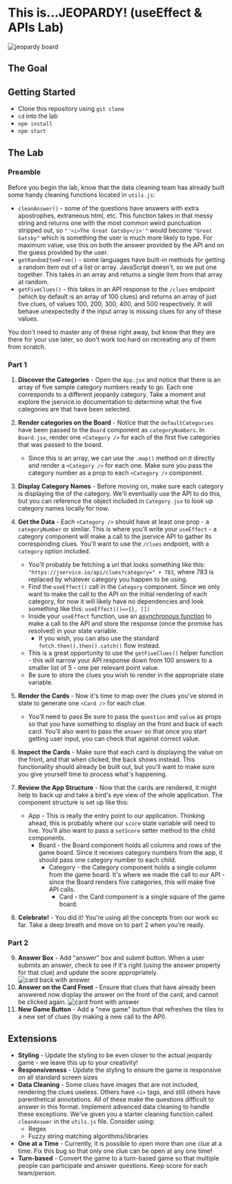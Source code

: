 # This is...JEOPARDY! (useEffect & APIs Lab)

![jeopardy board](Jeopardy.png)

## The Goal

## Getting Started

- Clone this repository using `git clone`
- `cd` into the lab
- `npm install`
- `npm start`

## The Lab

### Preamble

Before you begin the lab, know that the data cleaning team has already built some handy cleaning functions located in `utils.js`:

- `cleanAnswer()` - some of the questions have answers with extra apostrophes, extraneous html, etc. This function takes in that messy string and returns one with the most common weird punctuation stripped out, so `"'<i>The Great Gatsby</i>'"` would become `"Great Gatsby"` which is something the user is much more likely to type. For maximum value, use this on both the answer provided by the API and on the guess provided by the user.
- `getRandomItemFrom()` - some languages have built-in methods for getting a random item out of a list or array. JavaScript doesn't, so we put one together. This takes in an array and returns a single item from that array at random.
- `getFiveClues()` - this takes in an API response to the `/clues` endpoint (which by default is an array of 100 clues) and returns an array of just five clues, of values 100, 200, 300, 400, and 500 respectively. It will behave unexpectedly if the input array is missing clues for any of these values.

You don't need to master any of these right away, but know that they are there for your use later, so don't work too hard on recreating any of them from scratch.

### Part 1

1. **Discover the Categories** - Open the `App.jsx` and notice that there is an array of five sample category numbers ready to go. Each one corresponds to a different jeopardy category. Take a moment and explore the jservice.io documentation to determine what the five categories are that have been selected.

2. **Render categories on the Board** - Notice that the `defaultCategories` have been passed to the `Board` component as `categoryNumbers`. In `Board.jsx`, render one `<Category />` for each of the first five categories that was passed to the board.

   - Since this is an array, we can use the `.map()` method on it directly and render a `<Category />` for each one. Make sure you pass the category number as a prop to each `<Category />` component.

3. **Display Category Names** - Before moving on, make sure each category is displaying the of the category. We'll eventually use the API to do this, but you can reference the object included in `Category.jsx` to look up category names locally for now.

4. **Get the Data** - Each `<Category />` should have at least one prop - a `categoryNumber` or similar. This is where you'll write your `useEffect` - a category component will make a call to the jservice API to gather its corresponding clues. You'll want to use the `/clues` endpoint, with a `category` option included.

   - You'll probably be fetching a url that looks something like this: `"https://jservice.io/api/clues?category=" + 783`, where 783 is replaced by whatever category you happen to be using.
   - Find the `useEffect()` call in the `Category` component. Since we only want to make the call to the API on the initial rendering of each category, for now it will likely have no dependencies and look something like this: `useEffect(()=>{}, [])`
   - Inside your `useEffect` function, use an [asynchronous function](https://designcode.io/react-hooks-handbook-fetch-data-from-an-api) to make a call to the API and store the response (once the promise has resolved) in your state variable.
     - If you wish, you can also use the standard `fetch.then().then().catch()` flow instead.
   - This is a great opportunity to use the `getFiveClues()` helper function - this will narrow your API response down from 100 answers to a smaller list of 5 - one per relevant point value.
   - Be sure to store the clues you wish to render in the appropriate state variable.

5. **Render the Cards** - Now it's time to map over the clues you've stored in state to generate one `<Card />` for each clue.

   - You'll need to pass Be sure to pass the `question` and `value` as props so that you have something to display on the front and back of each card. You'll also want to pass the `answer` so that once you start getting user input, you can check that against correct value.

6. **Inspect the Cards** - Make sure that each card is displaying the value on the front, and that when clicked, the back shows instead. This functionality should already be built out, but you'll want to make sure you give yourself time to process what's happening.

7. **Review the App Structure** - Now that the cards are rendered, it might help to back up and take a bird's eye view of the whole application. The component structure is set up like this:

   - App - This is really the entry point to our application. Thinking ahead, this is probably where our `score` state variable will need to live. You'll also want to pass a `setScore` setter method to the child components.
     - Board - the Board component holds all columns and rows of the game board. Since it receives category numbers from the app, it should pass one category number to each child.
       - Category - the Category component holds a single column from the game board. It's where we made the call to our API - since the Board renders five categories, this will make five API calls.
         - Card - the Card component is a single square of the game board.

8. **Celebrate!** - You did it! You're using all the concepts from our work so far. Take a deep breath and move on to part 2 when you're ready.

### Part 2

9. **Answer Box** - Add "answer" box and submit button. When a user submits an answer, check to see if it's right (using the answer property for that clue) and update the score appropriately.
   ![card back with answer](card-back-with-input.png)
10. **Answer on the Card Front** - Ensure that clues that have already been answered now display the answer on the front of the card, and cannot be clicked again.
    ![card front with answer](card-front-with-answer.png)
11. **New Game Button** - Add a "new game" button that refreshes the tiles to a new set of clues (by making a new call to the API).

## Extensions

- **Styling** - Update the styling to be even closer to the actual jeopardy game - we leave this up to your creativity!
- **Responsiveness** - Update the styling to ensure the game is responsive on all standard screen sizes
- **Data Cleaning** - Some clues have images that are not included, rendering the clues useless. Others have `<i>` tags, and still others have parenthetical annotations. All of these make the questions difficult to answer in this format. Implement advanced data cleaning to handle these exceptions. We've given you a starter cleaning function called `cleanAnswer` in the `utils.js` file. Consider using:
  - Regex
  - Fuzzy string matching algorithms/libraries
- **One at a Time** - Currently, it is possible to open more than one clue at a time. Fix this bug so that only one clue can be open at any one time!
- **Turn-based** - Convert the game to a turn-based game so that multiple people can participate and answer questions. Keep score for each team/person.
